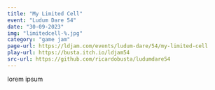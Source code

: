 ```yaml
---
title: "My Limited Cell"
event: "Ludum Dare 54"
date: "30-09-2023"
img: "limitedcell-%.jpg"
category: "game jam"
page-url: https://ldjam.com/events/ludum-dare/54/my-limited-cell
play-url: https://busta.itch.io/ldjam54
src-url: https://github.com/ricardobusta/ludumdare54
---
```

lorem ipsum